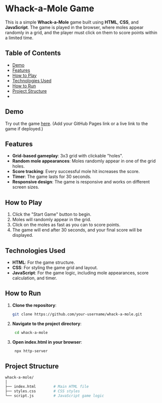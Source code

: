 # Whack-a-Mole Game

This is a simple **Whack-a-Mole** game built using **HTML**, **CSS**, and **JavaScript**. The game is played in the browser, where moles appear randomly in a grid, and the player must click on them to score points within a limited time.

## Table of Contents
- [Demo](#demo)
- [Features](#features)
- [How to Play](#how-to-play)
- [Technologies Used](#technologies-used)
- [How to Run](#how-to-run)
- [Project Structure](#project-structure)
- 
## Demo

Try out the game [here](#https://whack-a-mole-vikas.netlify.app/). (Add your GitHub Pages link or a live link to the game if deployed.)

## Features

- **Grid-based gameplay**: 3x3 grid with clickable "holes".
- **Random mole appearances**: Moles randomly appear in one of the grid holes.
- **Score tracking**: Every successful mole hit increases the score.
- **Timer**: The game lasts for 30 seconds.
- **Responsive design**: The game is responsive and works on different screen sizes.

## How to Play

1. Click the "Start Game" button to begin.
2. Moles will randomly appear in the grid.
3. Click on the moles as fast as you can to score points.
4. The game will end after 30 seconds, and your final score will be displayed.

## Technologies Used

- **HTML**: For the game structure.
- **CSS**: For styling the game grid and layout.
- **JavaScript**: For the game logic, including mole appearances, score calculation, and timer.

## How to Run

1. **Clone the repository**:

   ```bash
   git clone https://github.com/your-username/whack-a-mole.git
2. **Navigate to the project directory**:

   ```bash
    cd whack-a-mole
2. **Open index.html in your browser**:

   ```bash
    npx http-server
   
## Project Structure

   ```bash
whack-a-mole/
│
├── index.html        # Main HTML file
├── styles.css        # CSS styles
└── script.js         # JavaScript game logic
